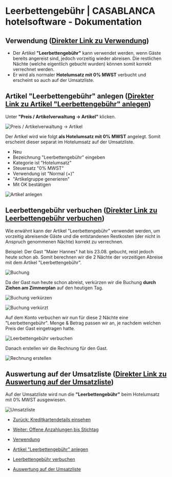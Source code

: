 # Leerbettengebühr | CASABLANCA hotelsoftware - Dokumentation

## Verwendung ([Direkter Link zu Verwendung](https://docs.casablanca.at/faq/workflow/empty_bed_fee/#verwendung "Direkter Link zu Verwendung"))

* Der Artikel **"Leerbettengebühr"** kann verwendet werden, wenn Gäste bereits angereist sind, jedoch vorzeitig wieder abreisen. Die restlichen Nächte (welche eigentlich gebucht wurden) können somit korrekt verrechnet werden.  
* Er wird als normaler **Hotelumsatz mit 0% MWST** verbucht und erscheint so auch auf der Umsatzliste.

## Artikel "Leerbettengebühr" anlegen ([Direkter Link zu Artikel "Leerbettengebühr" anlegen](https://docs.casablanca.at/faq/workflow/empty_bed_fee/#artikel-leerbettengebühr-anlegen "Direkter Link zu Artikel \"Leerbettengebühr\" anlegen"))

Unter **"Preis / Artikelverwaltung -> Artikel"** klicken.

![Preis / Artikelverwaltung -> Artikel](https://docs.casablanca.at/assets/images/job_base_data-53e8f4869b8d61f60da13769e5845387.png "Preis / Artikelverwaltung -> Artikel")

Der Artikel wird wie folgt **als Hotelumsatz mit 0% MWST** angelegt. Somit erscheint dieser separat im Hotelumsatz auf der Umsatzliste.

* Neu
* Bezeichnung "Leerbettengebühr" eingeben
* Kategorie ist "Hotelumsatz"
* Steuersatz "0% MWST"
* Verwendung ist "Normal (+)"
* "Artikelgruppe generieren"
* Mit OK bestätigen

![Artikel anlegen](https://docs.casablanca.at/assets/images/insert_job-93318b2ded07dc3f5b51f4a36531109d.png "Artikel anlegen")

## Leerbettengebühr verbuchen ([Direkter Link zu Leerbettengebühr verbuchen](https://docs.casablanca.at/faq/workflow/empty_bed_fee/#leerbettengebühr-verbuchen "Direkter Link zu Leerbettengebühr verbuchen"))

Wie erwähnt kann der Artikel "Leerbettengebühr" verwendet werden, um vorzeitig abreisende Gäste und die entstandenen Restkosten (der nicht in Anspruch genommenen Nächte) korrekt zu verrechnen.

Beispiel: Der Gast "Maier Hannes" hat bis 23.08. gebucht, reist jedoch heute schon ab. Somit berechnen wir die 2 Nächte der vorzeitigen Abreise mit dem Artikel "Leerbettengebühr".

![Buchung](https://docs.casablanca.at/assets/images/booking-aada99c50166334875fa0f4eb4df55f7.png "Buchung")

Da der Gast nun heute schon abreist, verkürzen wir die Buchung **durch Ziehen am Zimmerplan** auf den heutigen Tag.

![Buchung verkürzen](https://docs.casablanca.at/assets/images/booking3-1325b1370b738fd0cade3f9fa7aafaf9.png "Buchung verkürzen")

![Buchung verkürzt](https://docs.casablanca.at/assets/images/booking2-88c4123843311a4005fa2fa1fbcc2c2e.png "Buchung verkürzt")

Auf dem Konto verbuchen wir nun für diese 2 Nächte eine "Leerbettengebühr". Menge & Betrag passen wir an, je nachdem welchen Preis der Gast eingetragen hatte.

![Leerbettengebühr verbuchen](https://docs.casablanca.at/assets/images/book_job-e1203f7722fd2a982b824d3ee0fb73b5.png "Leerbettengebühr verbuchen")

Danach erstellen wir die Rechnung für den Gast.

![Rechnung erstellen](https://docs.casablanca.at/assets/images/invoice-4c20e36644d5fb063d8d56c964ee82bc.png "Rechnung erstellen")

## Auswertung auf der Umsatzliste ([Direkter Link zu Auswertung auf der Umsatzliste](https://docs.casablanca.at/faq/workflow/empty_bed_fee/#auswertung-auf-der-umsatzliste "Direkter Link zu Auswertung auf der Umsatzliste"))

Auf der Umsatzliste wird nun die **"Leerbettengebühr"** beim Hotelumsatz mit 0% MWST ausgewiesen.

![Umsatzliste](https://docs.casablanca.at/assets/images/sales_list-5d468d6d4424a05ea0793c1484e37983.png "Umsatzliste")

* [Zurück: Kreditkartendetails einsehen](https://docs.casablanca.at/faq/workflow/view_credit_card_details)
* [Weiter: Offene Anzahlungen bis Stichtag](https://docs.casablanca.at/faq/workflow/open_deposits)

* [Verwendung](https://docs.casablanca.at/faq/workflow/empty_bed_fee/#verwendung)
* [Artikel "Leerbettengebühr" anlegen](https://docs.casablanca.at/faq/workflow/empty_bed_fee/#artikel-leerbettengebühr-anlegen)
* [Leerbettengebühr verbuchen](https://docs.casablanca.at/faq/workflow/empty_bed_fee/#leerbettengebühr-verbuchen)
* [Auswertung auf der Umsatzliste](https://docs.casablanca.at/faq/workflow/empty_bed_fee/#auswertung-auf-der-umsatzliste)